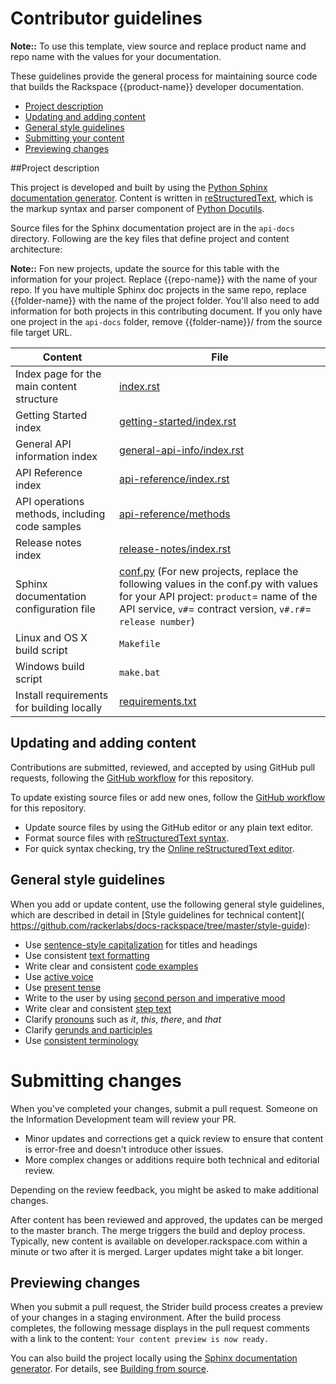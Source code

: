 # Contributor guidelines

**Note::** To use this template, view source and replace product name and repo name with the values for your documentation.

These guidelines provide the general process for maintaining source code that
builds the Rackspace {{product-name}} developer documentation.

- [Project description](#project-description)
- [Updating and adding content](#updating-and-adding-content)
- [General style guidelines](#general-style-guidelines)
- [Submitting your content](#submitting-changes)
- [Previewing changes](#previewing-changes)

##Project description
<!-- Provide as little or as much information about architecture as needed to help
contributors figure out which file to update.-->

This project is developed and built by using the
[Python Sphinx documentation generator](http://sphinx-doc.org/). Content is
written in [reStructuredText](http://sphinx-doc.org/rest.html), which is the
markup syntax and parser component of
[Python Docutils](http://docutils.sourceforge.net/index.html).

Source files for the Sphinx documentation project are in the ``api-docs``
directory. Following are the key files that define project and content
architecture:

**Note::** Fon new projects, update the source for this table with the information for your project. Replace {{repo-name}} with the name of your repo. If you have multiple Sphinx doc projects in the same repo, replace {{folder-name}} with the name of the project folder. You'll also need to add information for both projects in this contributing document.  If you only have one project in the ``api-docs`` folder, remove {{folder-name}}/ from the source file target URL.

Content | File
--- | ---
|Index page for the main content structure| [index.rst](https://github.com/rackerlabs/{{repo.name}}/blob/master/api-docs/{{folder-name}}/index.rst)
|Getting Started index| [getting-started/index.rst](https://github.com/rackerlabs/{{repo-name}}/blob/master/api-docs/{{folder-name}}/getting-started/index.rst.rst)
|General API information index|[general-api-info/index.rst](https://github.com/rackerlabs/{{repo-name}}/blob/master/api-docs/{{folder-name}}/general-api-info/index.rst)
|API Reference index|[api-reference/index.rst](https://github.com/rackerlabs/{{repo-name}}/blob/master/api-docs/{{folder-name}}/api-reference/index.rst)
|API operations methods, including code samples|[api-reference/methods](https://github.com/rackerlabs/{{repo-name}}/tree/master/api-docs/{{folder-name}}/api-reference/methods)
|Release notes index|[release-notes/index.rst](https://github.com/rackerlabs/{{repo-name}}/blob/master/api-docs/{{folder-name}}/release-notes/index.rst)
|Sphinx documentation configuration file| [conf.py](https://github.com/rackerlabs/{{repo-name}}/blob/master/api-docs/{{folder-name}}/conf.py) (For new projects, replace the following values in the conf.py with values for your API project: ``product``= name of the API service, ``v#``= contract version, ``v#.r#``= ``release number``)
|Linux and OS X build script|``Makefile``|
|Windows build script|``make.bat``|
|Install requirements for building locally|[requirements.txt](https://github.com/rackerlabs/docs-common/blob/master/requirements.txt)


## Updating and adding content

Contributions are submitted, reviewed, and accepted by using GitHub pull
requests, following the [GitHub workflow](GITHUBING.md) for this repository.

To update existing source files or add new ones, follow the
[GitHub workflow](GITHUBING.md) for this repository.

* Update source files by using the GitHub editor or any plain text editor.
* Format source files with
  [reStructuredText syntax](http://www.sphinx-doc.org/en/stable/rest.html).
* For quick syntax checking, try the
[Online reStructuredText editor](http://rst.ninjs.org/).

## General style guidelines

When you add or update content, use the following general style guidelines,
which are described in detail in [Style guidelines for technical content]( \
https://github.com/rackerlabs/docs-rackspace/tree/master/style-guide):

- Use [sentence-style capitalization](https://github.com/rackerlabs/docs-rackspace/blob/master/style-guide/a-l-style-guidelines.md#cap-sentence-style) for titles and headings
- Use consistent [text formatting](https://github.com/rackerlabs/docs-rackspace/blob/master/style-guide/m-z-style-guidelines.md#text-formatting)
- Write clear and consistent [code examples](https://github.com/rackerlabs/docs-rackspace/blob/master/style-guide/a-l-style-guidelines.md#code-examples)
- Use [active voice](https://github.com/rackerlabs/docs-rackspace/blob/master/style-guide/basic-writing-guidelines.md#use-active-voice)
- Use [present tense](https://github.com/rackerlabs/docs-rackspace/blob/master/style-guide/basic-writing-guidelines.md#use-present-tense)
- Write to the user by using [second person and imperative mood](https://github.com/rackerlabs/docs-rackspace/blob/master/style-guide/basic-writing-guidelines.md#write-to-user)
- Write clear and consistent [step text](https://github.com/rackerlabs/docs-rackspace/blob/master/style-guide/m-z-style-guidelines.md#tasks-steps)
- Clarify [pronouns](https://github.com/rackerlabs/docs-rackspace/blob/master/style-guide/basic-writing-guidelines.md#clarify-pronouns) such as *it*, *this*, *there*, and *that*
- Clarify [gerunds and participles](https://github.com/rackerlabs/docs-rackspace/blob/master/style-guide/basic-writing-guidelines.md#clarify-gerunds-and-participles)
- Use [consistent terminology](https://github.com/rackerlabs/docs-rackspace/blob/master/style-guide/basic-writing-guidelines.md#use-consistent-terminology)

<!-- Adding build from source guidelines until we can provide a link to
automated gh-pages output, or to the staging URL that Ash is working on.
-->

# Submitting changes

When you've completed your changes, submit a pull request. Someone on the
Information Development team will review your PR.
- Minor updates and corrections get a quick review to ensure that content is
  error-free and doesn't introduce other issues.
- More complex changes or additions require both technical and editorial review.

Depending on the review feedback, you might be asked to make additional changes.

After content has been reviewed and approved, the updates can be merged to the
master branch. The merge triggers the build and deploy process. Typically, new
content is available on developer.rackspace.com within a minute or two after it
is merged. Larger updates might take a bit longer.

## Previewing changes

When you submit a pull request, the Strider build process creates a preview of
your changes in a staging environment. After the build process completes, the
following message displays in the pull request comments with a link to the
content: ``Your content preview is now ready.``

You can also build the project locally using the [Sphinx documentation
generator](http://sphinx-doc.org/). For details, see
[Building from source](https://github.com/rackerlabs/docs-rackspace/blob/master/doc/tools/build-from-source.rst).
